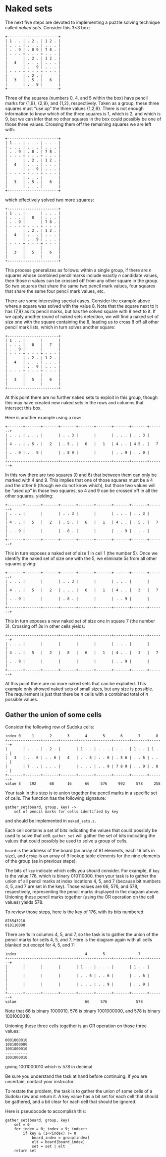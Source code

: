 Naked sets
==========

The next five steps are devoted to implementing a puzzle solving
technique called *naked sets*. Consider this 3×3 box:

    +-----------------------+
    | 1 . . | . 2 . | 1 2 . |
    | . . . | . . . | . . . |
    | . . 9 | . 8 9 | 7 8 . |
    | - - - + - - - + - - - |
    |       | . 2 . | 1 2 . |
    |   4   | . . . | . . . |
    |       | . . 9 | . . . |
    | - - - + - - - + - - - |
    |       | . 2 . |       |
    |   3   | . 5 . |   6   |
    |       | . . 9 |       |
    +-----------------------+

Three of the squares (numbers 0, 4, and 5 within the box) have
pencil marks for {1,9}, {2,9}, and {1,2}, respectively. Taken as a
group, these three squares must “use up” the three values {1,2,9}.
There is not enough information to know which of the three squares
is 1, which is 2, and which is 9, but we can infer that no other
squares in the box could possibly be one of those three values.
Crossing them off the remaining squares we are left with:

    +-----------------------+
    | 1 . . | . . . | . . . |
    | . . . | . . . | . . . |
    | . . 9 | . 8 . | 7 8 . |
    | - - - + - - - + - - - |
    |       | . 2 . | 1 2 . |
    |   4   | . . . | . . . |
    |       | . . 9 | . . . |
    | - - - + - - - + - - - |
    |       | . . . |       |
    |   3   | . 5 . |   6   |
    |       | . . . |       |
    +-----------------------+

which effectively solved two more squares:

    +-----------------------+
    | 1 . . |       | . . . |
    | . . . |   8   | . . . |
    | . . 9 |       | 7 8 . |
    | - - - + - - - + - - - |
    |       | . 2 . | 1 2 . |
    |   4   | . . . | . . . |
    |       | . . 9 | . . . |
    | - - - + - - - + - - - |
    |       |       |       |
    |   3   |   5   |   6   |
    |       |       |       |
    +-----------------------+

This process generalizes as follows: within a single group, if there
are *n* squares whose combined pencil marks include exactly *n*
candidate values, then those *n* values can be crossed off from any
other square in the group. So two squares that share the same two
pencil mark values, four squares that share the same four pencil
mark values, etc.

There are some interesting special cases. Consider the example above
where a square was solved with the value 8. Note that the square
next to it has {7,8} as its pencil marks, but has the solved square
with 8 next to it. If we apply another round of naked sets
detection, we will find a naked set of size one with the square
containing the 8, leading us to cross 8 off all other pencil mark
lists, which in turn solves another square:

    +-----------------------+
    | 1 . . |       |       |
    | . . . |   8   |   7   |
    | . . 9 |       |       |
    | - - - + - - - + - - - |
    |       | . 2 . | 1 2 . |
    |   4   | . . . | . . . |
    |       | . . 9 | . . . |
    | - - - + - - - + - - - |
    |       |       |       |
    |   3   |   5   |   6   |
    |       |       |       |
    +-----------------------+

At this point there are no further naked sets to exploit in this
group, though this may have created new naked sets in the rows and
columns that intersect this box.

Here is another example using a row:

    +-------+-------+-------+-------+-------+-------+-------+-------+-------+
    | . . . | . . . |       | . . 3 |       |       | . . . | . . 3 |       |
    | 4 . . | . 5 . |   2   | . 5 . |   6   |   1   | 4 . . | 4 5 . |   7   |
    | . . 9 | . . 9 |       | . 8 9 |       |       | . . 9 | . . 9 |       |
    +-------+-------+-------+-------+-------+-------+-------+-------+-------+

In this row there are two squares (0 and 6) that between them can
only be marked with 4 and 9. This implies that one of those squares
must be a 4 and the other 9 (though we do not know which), but those
two values will be “used up” in those two squares, so 4 and 9 can be
crossed off in all the other squares, yielding:

    +-------+-------+-------+-------+-------+-------+-------+-------+-------+
    | . . . |       |       | . . 3 |       |       | . . . | . . 3 |       |
    | 4 . . |   5   |   2   | . 5 . |   6   |   1   | 4 . . | . 5 . |   7   |
    | . . 9 |       |       | . 8 . |       |       | . . 9 | . . . |       |
    +-------+-------+-------+-------+-------+-------+-------+-------+-------+

This in turn exposes a naked set of size 1 in cell 1 (the number 5).
Once we identify the naked set of size one with the 5, we eliminate
5s from all other squares giving:

    +-------+-------+-------+-------+-------+-------+-------+-------+-------+
    | . . . |       |       | . . 3 |       |       | . . . |       |       |
    | 4 . . |   5   |   2   | . . . |   6   |   1   | 4 . . |   3   |   7   |
    | . . 9 |       |       | . 8 . |       |       | . . 9 |       |       |
    +-------+-------+-------+-------+-------+-------+-------+-------+-------+

This in turn exposes a new naked set of size one in square 7 (the
number 3). Crossing off 3s in other cells yields:

    +-------+-------+-------+-------+-------+-------+-------+-------+-------+
    | . . . |       |       |       |       |       | . . . |       |       |
    | 4 . . |   5   |   2   |   8   |   6   |   1   | 4 . . |   3   |   7   |
    | . . 9 |       |       |       |       |       | . . 9 |       |       |
    +-------+-------+-------+-------+-------+-------+-------+-------+-------+

At this point there are no more naked sets that can be exploited.
This example only showed naked sets of small sizes, but any size is
possible. The requirement is just that there be *n* cells with a
combined total of *n* possible values.


Gather the union of some cells
------------------------------

Consider the following row of Sudoku cells:

    index 0     1       2       3       4       5       6       7       8
    +-------+-------+-------+-------+-------+-------+-------+-------+-------+
    |       | . . . | . 2 . |       | 1 . . | . . . | . . . | 1 . . | 1 . . |
    |   3   | . . 6 | . . 6 |   4   | . . 6 | . . 6 | . 5 6 | . . 6 | . . . |
    |       | 7 . . | . . . |       | . . . | . . 9 | 7 8 9 | . . 9 | . 8 . |
    +-------+-------+-------+-------+-------+-------+-------+-------+-------+
    value 8    192      68      16      66     576     992     578     258

Your task in this step is to union together the pencil marks in a
specific set of cells. The function has the following signature:

    gather_set(board, group, key) ->
        set of pencil marks for cells identified by key

and should be implemented in `naked_sets.s`.

Each cell contains a set of bits indicating the values that could
possibly be used to solve that cell. `gather_set` will gather the
set of bits indicating the values that could possibly be used to
solve a group of cells.

`board` is the address of the board (an array of 81 elements, each
16 bits in size), and `group` is an array of 9 lookup table elements
for the nine elements of the group (as in previous steps).

The bits of `key` indicate which cells you should consider. For
example, if `key` is the value 176, which is binary 010110000, then
your task is to gather the union of all pencil marks at index
locations 4, 5, and 7 (because bit numbers 4, 5, and 7 are set in
the key). Those values are 66, 576, and 578, respectively,
representing the pencil marks displayed in the diagram above.
Unioning these pencil marks together (using the OR operation on the
cell values) yields 578.

To review those steps, here is the key of 176, with its bits
numbered:

    876543210
    010110000

There are 1s in columns 4, 5, and 7, so the task is to gather the
union of the pencil marks for cells 4, 5, and 7. Here is the diagram
again with all cells blanked out except for 4, 5, and 7:

    index                               4       5               7
    +-------+-------+-------+-------+-------+-------+-------+-------+-------+
    |       |       |       |       | 1 . . | . . . |       | 1 . . |       |
    |       |       |       |       | . . 6 | . . 6 |       | . . 6 |       |
    |       |       |       |       | . . . | . . 9 |       | . . 9 |       |
    +-------+-------+-------+-------+-------+-------+-------+-------+-------+
    value                               66     576             578

Note that 66 is binary 1000010, 576 is binary 1001000000, and 578 is
binary 1001000010.

Unioning these three cells together is an OR operation on those
three values:

    0001000010
    1001000000
    1001000010
    ----------
    1001000010

giving 1001000010 which is 578 in decimal.

Be sure you understand the task at hand before continuing. If you
are uncertain, contact your instructor.

To restate the problem, the task is to gather the union of some
cells of a Sudoku row and return it. A key value has a bit set for
each cell that should be gathered, and a bit clear for each cell
that should be ignored.

Here is pseudocode to accomplish this:

    gather_set(board, group, key)
        set = 0
        for index = 0; index < 9; index++
            if key & (1<<index) != 0
                board_index = group[index]
                elt = board[board_index]
                set = set | elt
        return set
